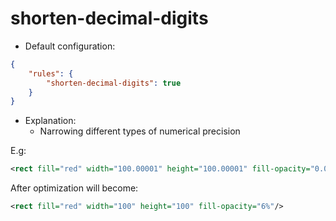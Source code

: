 # shorten-decimal-digits

* Default configuration:
```json
{
	"rules": {
		"shorten-decimal-digits": true
	}
}
```
* Explanation:
	* Narrowing different types of numerical precision

E.g:
```xml
<rect fill="red" width="100.00001" height="100.00001" fill-opacity="0.05999"/>
```

After optimization will become:
```xml
<rect fill="red" width="100" height="100" fill-opacity="6%"/>
```
